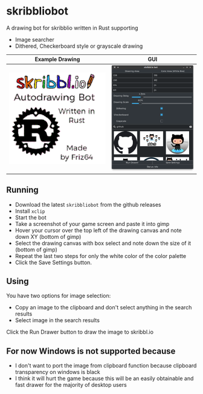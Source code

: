 # skribbliobot

A drawing bot for skribblio written in Rust supporting

- Image searcher
- Dithered, Checkerboard style or grayscale drawing

Example Drawing|GUI
-|-
![Drawing](drawing.png)|![Screenshot](screenshot.png)
  
## Running

- Download the latest `skribbliobot` from the github releases
- Install `xclip`
- Start the bot
- Take a screenshot of your game screen and paste it into gimp
- Hover your cursor over the top left of the drawing canvas and note down XY (bottom of gimp)
- Select the drawing canvas with box select and note down the size of it (bottom of gimp)
- Repeat the last two steps for only the white color of the color palette
- Click the Save Settings button.

## Using

You have two options for image selection:

- Copy an image to the clipboard and don't select anything in the search results
- Select image in the search results

Click the Run Drawer button to draw the image to skribbl.io

## For now Windows is not supported because

- I don't want to port the image from clipboard function because clipboard transparency on windows is black
- I think it will hurt the game because this will be an easily obtainable and fast drawer for the majority of desktop users
